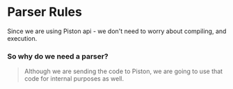 # Parser Rules

Since we are using Piston api - we don't need to worry about compiling, and execution.

### So why do we need a parser?

> Although we are sending the code to Piston, we are going to use that code for internal purposes as well.

